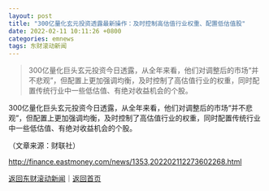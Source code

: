 ```yaml
---
layout: post
title: "300亿量化玄元投资透露最新操作：及时控制高估值行业权重、配置低估值股"
date: 2022-02-11 10:11:26 +0800
categories: emnews
tags: 东财滚动新闻
---
```

> 300亿量化巨头玄元投资今日透露，从全年来看，他们对调整后的市场“并不悲观”，但配置上更加强调均衡，及时控制了高估值行业的权重，同时配置传统行业中一些低估值、有绝对收益机会的个股。

<p>300亿量化巨头玄元投资今日透露，从全年来看，他们对调整后的市场“并不悲观”，但配置上更加强调均衡，及时控制了高估值行业的权重，同时配置传统行业中一些低估值、有绝对收益机会的个股。</p><p class="em_media">（文章来源：财联社）</p>

<http://finance.eastmoney.com/news/1353,202202112273602268.html>

[返回东财滚动新闻](//finews.withounder.com/emnews/)｜[返回首页](//finews.withounder.com/)